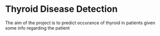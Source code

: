 Thyroid Disease Detection
==============================

The aim of the project is to predict occurance of thyroid in patients given some info regarding the patient

